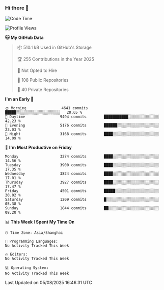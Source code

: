 ### Hi there 👋

<!--
**qbosen/qbosen** is a ✨ _special_ ✨ repository because its `README.md` (this file) appears on your GitHub profile.

Here are some ideas to get you started:

- 🔭 I’m currently working on ...
- 🌱 I’m currently learning ...
- 👯 I’m looking to collaborate on ...
- 🤔 I’m looking for help with ...
- 💬 Ask me about ...
- 📫 How to reach me: ...
- 😄 Pronouns: ...
- ⚡ Fun fact: ...
-->

<!--START_SECTION:waka-->
![Code Time](http://img.shields.io/badge/Code%20Time-2%2C111%20hrs%2036%20mins-blue)

![Profile Views](http://img.shields.io/badge/Profile%20Views-0-blue)

**🐱 My GitHub Data** 

> 📦 510.1 kB Used in GitHub's Storage 
 > 
> 🏆 255 Contributions in the Year 2025
 > 
> 🚫 Not Opted to Hire
 > 
> 📜 108 Public Repositories 
 > 
> 🔑 40 Private Repositories 
 > 
**I'm an Early 🐤** 

```text
🌞 Morning                4641 commits        █████░░░░░░░░░░░░░░░░░░░░   20.65 % 
🌆 Daytime                9494 commits        ███████████░░░░░░░░░░░░░░   42.23 % 
🌃 Evening                5176 commits        ██████░░░░░░░░░░░░░░░░░░░   23.03 % 
🌙 Night                  3168 commits        ████░░░░░░░░░░░░░░░░░░░░░   14.09 % 
```
📅 **I'm Most Productive on Friday** 

```text
Monday                   3274 commits        ████░░░░░░░░░░░░░░░░░░░░░   14.56 % 
Tuesday                  3900 commits        ████░░░░░░░░░░░░░░░░░░░░░   17.35 % 
Wednesday                3824 commits        ████░░░░░░░░░░░░░░░░░░░░░   17.01 % 
Thursday                 3927 commits        ████░░░░░░░░░░░░░░░░░░░░░   17.47 % 
Friday                   4501 commits        █████░░░░░░░░░░░░░░░░░░░░   20.02 % 
Saturday                 1209 commits        █░░░░░░░░░░░░░░░░░░░░░░░░   05.38 % 
Sunday                   1844 commits        ██░░░░░░░░░░░░░░░░░░░░░░░   08.20 % 
```


📊 **This Week I Spent My Time On** 

```text
🕑︎ Time Zone: Asia/Shanghai

💬 Programming Languages: 
No Activity Tracked This Week

🔥 Editors: 
No Activity Tracked This Week

💻 Operating System: 
No Activity Tracked This Week
```


 Last Updated on 05/08/2025 16:46:31 UTC
<!--END_SECTION:waka-->
